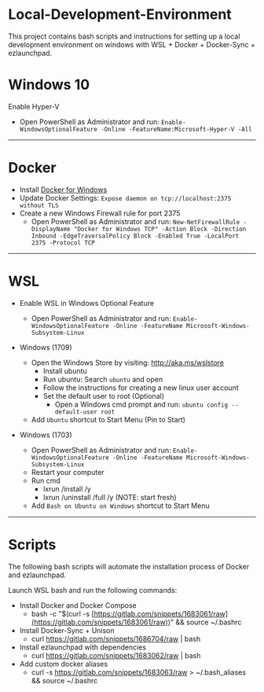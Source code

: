# Local-Development-Environment
This project contains bash scripts and instructions for setting up a local development environment on windows with WSL + Docker + Docker-Sync + ezlaunchpad. 

# Windows 10

Enable Hyper-V

* Open PowerShell as Administrator and run: `Enable-WindowsOptionalFeature -Online -FeatureName:Microsoft-Hyper-V -All`

---
# Docker

* Install [Docker for Windows](https://www.docker.com/docker-windows)
* Update Docker Settings: `Expose daemon on tcp://localhost:2375 without TLS`
* Create a new Windows Firewall rule for port 2375
  * Open PowerShell as Administrator and run: `New-NetFirewallRule -DisplayName "Docker for Windows TCP" -Action Block -Direction Inbound -EdgeTraversalPolicy Block -Enabled True -LocalPort 2375 -Protocol TCP`

---	
# WSL

* Enable WSL in Windows Optional Feature
  * Open PowerShell as Administrator and run: `Enable-WindowsOptionalFeature -Online -FeatureName Microsoft-Windows-Subsystem-Linux`

* Windows (1709)
  * Open the Windows Store by visiting: http://aka.ms/wslstore
    * Install ubuntu
    * Run ubuntu: Search `ubuntu` and open
    * Follow the instructions for creating a new linux user account
    * Set the default user to root (Optional)
      * Open a Windows cmd prompt and run: `ubuntu config --default-user root`
  * Add `Ubuntu` shortcut to Start Menu (Pin to Start)

* Windows (1703)
  * Open PowerShell as Administrator and run: `Enable-WindowsOptionalFeature -Online -FeatureName Microsoft-Windows-Subsystem-Linux`
  * Restart your computer
  * Run cmd
     * lxrun /install /y
     * lxrun /uninstall /full /y (NOTE: start fresh)
  * Add `Bash on Ubuntu on Windows` shortcut to Start Menu
	
---
# Scripts

The following bash scripts will automate the installation process of Docker and ezlaunchpad. 

Launch WSL bash and run the following commands:

* Install Docker and Docker Compose
  * bash -c "$(curl -s [https://gitlab.com/snippets/1683061/raw](https://gitlab.com/snippets/1683061/raw))" && source ~/.bashrc
* Install Docker-Sync + Unison
  * curl https://gitlab.com/snippets/1686704/raw | bash
* Install ezlaunchpad with dependencies
  * curl https://gitlab.com/snippets/1683062/raw | bash
* Add custom docker aliases
  * curl -s https://gitlab.com/snippets/1683063/raw > ~/.bash_aliases && source ~/.bashrc





